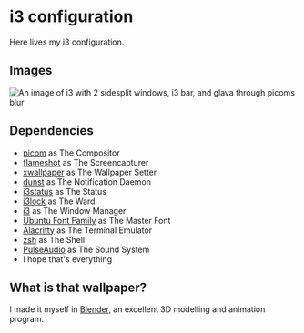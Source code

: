 # i3 configuration
Here lives my i3 configuration.

## Images
![An image of i3 with 2 sidesplit windows, i3 bar, and glava through picoms blur](https://user-images.githubusercontent.com/80128916/115990708-ec34fa00-a5c4-11eb-96f6-8f9929f5534f.png)

## Dependencies
- [picom](https://github.com/yshui/picom) as The Compositor
- [flameshot](https://github.com/flameshot-org/flameshot) as The Screencapturer
- [xwallpaper](https://github.com/stoeckmann/xwallpaper) as The Wallpaper Setter
- [dunst](https://github.com/dunst-project/dunst) as The Notification Daemon
- [i3status](https://github.com/i3/i3status) as The Status
- [i3lock](https://github.com/i3/i3lock) as The Ward
- [i3](https://github.com/i3/i3) as The Window Manager
- [Ubuntu Font Family](https://design.ubuntu.com/font/) as The Master Font
- [Alacritty](https://github.com/alacritty/alacritty) as The Terminal Emulator
- [zsh](https://www.zsh.org/) as The Shell
- [PulseAudio](https://www.freedesktop.org/wiki/Software/PulseAudio/) as The Sound System
- I hope that's everything

## What is that wallpaper?
I made it myself in [Blender](https://www.blender.org/), an excellent 3D modelling and animation program.
